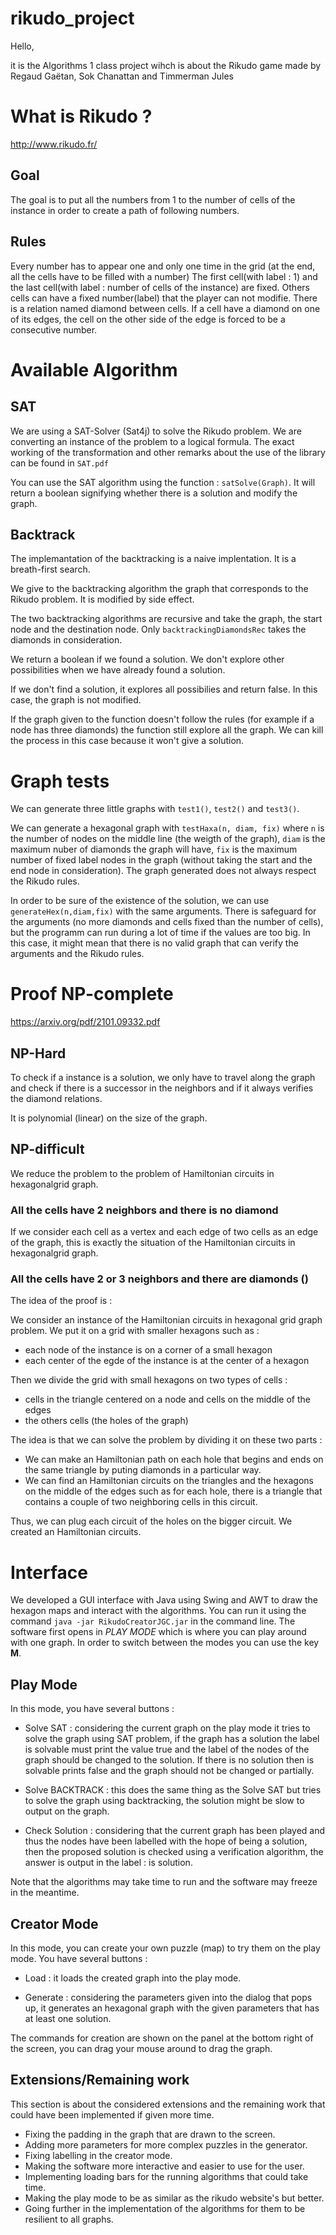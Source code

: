 # rikudo_project

Hello,

it is the Algorithms 1 class project wihch is about the Rikudo game made by
Regaud Gaëtan, Sok Chanattan and Timmerman Jules

# What is Rikudo ?
http://www.rikudo.fr/

## Goal

The goal is to put all the numbers from 1 to the number of cells of the instance in order to create a path of following numbers.

## Rules

Every number has to appear one and only one time in the grid (at the end, all the cells have to be filled with a number)
The first cell(with label : 1) and the last cell(with label : number of cells of the instance) are fixed.
Others cells can have a fixed number(label) that the player can not modifie.
There is a relation named diamond between cells. If a cell have a diamond on one of its edges, the cell on the other side of the edge is forced to be a consecutive number.

# Available Algorithm

## SAT

We are using a SAT-Solver (Sat4j) to solve the Rikudo problem. We are converting an instance of the problem to a logical formula. The exact working of the transformation and other remarks about the use of the library can be found in `SAT.pdf`

You can use the SAT algorithm using the function : `satSolve(Graph)`. It will return a boolean signifying whether there is a solution and modify the graph. 

## Backtrack

The implemantation of the backtracking is a naive implentation. It is a breath-first search.

We give to the backtracking algorithm the graph that corresponds to the Rikudo problem. It is modified by side effect.

The two backtracking algorithms are recursive and take the graph, the start node and the destination node.
Only `backtrackingDiamondsRec` takes the diamonds in consideration.

We return a boolean if we found a solution. We don't explore other possibilities when we have already found a solution.

If we don't find a solution, it explores all possibilies and return false. In this case, the graph is not modified.

If the graph given to the function doesn't follow the rules (for example if a node has three diamonds) the function still explore all the graph. We can kill the process in this case because it won't give a solution.


# Graph tests

We can generate three little graphs with `test1()`, `test2()` and `test3()`.

We can generate a hexagonal graph with `testHaxa(n, diam, fix)` where `n` is the number of nodes on the middle line (the weigth of the graph), `diam` is the maximum nuber of diamonds the graph will have, `fix` is the maximum number of fixed label nodes in the graph (without taking the start and the end node in consideration). The graph generated does not always respect the Rikudo rules.

In order to be sure of the existence of the solution, we can use `generateHex(n,diam,fix)` with the same arguments. There is safeguard for the arguments (no more diamonds and cells fixed than the number of cells), but the programm can run during a lot of time if the values are too big. In this case, it might mean that there is no valid graph that can verify the arguments and the Rikudo rules.

# Proof NP-complete
https://arxiv.org/pdf/2101.09332.pdf

## NP-Hard
To check if a instance is a solution, we only have to travel along the graph and check if there is a successor in the neighbors and if it always verifies the diamond relations.

It is polynomial (linear) on the size of the graph.

## NP-difficult
We reduce the problem to the problem of Hamiltonian circuits in hexagonalgrid graph.

### All the cells have 2 neighbors and there is no diamond
If we consider each cell as a vertex and each edge of two cells as an edge of the graph, this is exactly the situation of the Hamiltonian circuits in hexagonalgrid graph.

### All the cells have 2 or 3 neighbors and there are diamonds ()
The idea of the proof is :

We consider an instance of the Hamiltonian circuits in hexagonal grid graph problem. We put it on a grid with smaller hexagons such as :

- each node of the instance is on a corner of a small hexagon
- each center of the egde of the instance is at the center of a hexagon

Then we divide the grid with small hexagons on two types of cells :
- cells in the triangle centered on a node and cells on the middle of the edges
- the others cells (the holes of the graph)

The idea is that we can solve the problem by dividing it on these two parts :
- We can make an Hamiltonian path on each hole that begins and ends on the same triangle by puting diamonds in a particular way.
- We can find an Hamiltonian circuits on the triangles and the hexagons on the middle of the edges such as for each hole, there is a triangle that contains a couple of two neighboring cells in this circuit.

Thus, we can plug each circuit of the holes on the bigger circuit.
We created an Hamiltonian circuits.

# Interface

 We developed a GUI interface with Java using Swing and AWT to draw the hexagon maps and interact with the algorithms.
 You can run it using the command `java -jar RikudoCreatorJGC.jar` in the command line.
 The software first opens in *PLAY MODE* which is where you can play around with one graph.
 In order to switch between the modes you can use the key **M**.
 
 ## Play Mode
  In this mode, you have several buttons :
 
 - Solve SAT : considering the current graph on the play mode it tries to solve the graph using SAT problem, if the graph has a solution the label is solvable must print the value true and the label of the nodes of the graph should be changed to the solution. If there is no solution then is solvable prints false and the graph should not be changed or partially.
 
 - Solve BACKTRACK : this does the same thing as the Solve SAT but tries to solve the graph using backtracking, the solution might be slow to output on the graph.
 
 - Check Solution : considering that the current graph has been played and thus the nodes have been labelled with the hope of being a solution, then the proposed solution is checked using a verification algorithm, the answer is output in the label : is solution.
 
 Note that the algorithms may take time to run and the software may freeze in the meantime.
 
 ## Creator Mode
 In this mode, you can create your own puzzle (map) to try them on the play mode.
 You have several buttons :
 
 - Load : it loads the created graph into the play mode.
 
 - Generate : considering the parameters given into the dialog that pops up, it generates an hexagonal graph with the given parameters that has at least one solution.
 
 The commands for creation are shown on the panel at the bottom right of the screen,
 you can drag your mouse around to drag the graph.
 
 ## Extensions/Remaining work
 This section is about the considered extensions and the remaining work that could have been implemented if given more time.
 
 - Fixing the padding in the graph that are drawn to the screen.
 - Adding more parameters for more complex puzzles in the generator.
 - Fixing labelling in the creator mode.
 - Making the software more interactive and easier to use for the user.
 - Implementing loading bars for the running algorithms that could take time.
 - Making the play mode to be as similar as the rikudo website's but better.
 - Going further in the implementation of the algorithms for them to be resilient to all graphs.
 
